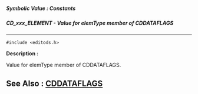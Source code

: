 ##### Symbolic Value : Constants
##### CD_xxx_ELEMENT - Value for elemType member of CDDATAFLAGS
---
```
#include <editods.h>
```
**Description :**

Value for elemType member of CDDATAFLAGS. 

**See Also :**
[CDDATAFLAGS](/reference/Data/CDDATAFLAGS)
---
